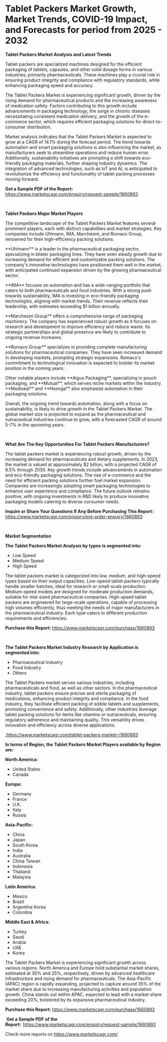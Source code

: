 <p><h1>Tablet Packers Market Growth, Market Trends, COVID-19 Impact, and Forecasts for period from 2025 - 2032</h1></p><p><strong>Tablet Packers Market Analysis and Latest Trends</strong></p>
<p><p>Tablet packers are specialized machines designed for the efficient packaging of tablets, capsules, and other solid dosage forms in various industries, primarily pharmaceuticals. These machines play a crucial role in ensuring product integrity and compliance with regulatory standards, while enhancing packaging speed and accuracy.</p><p>The Tablet Packers Market is experiencing significant growth, driven by the rising demand for pharmaceutical products and the increasing awareness of medication safety. Factors contributing to this growth include advancements in packaging technology, the surge in chronic diseases necessitating consistent medication delivery, and the growth of the e-commerce sector, which requires efficient packaging solutions for direct-to-consumer distribution.</p><p>Market analysis indicates that the Tablet Packers Market is expected to grow at a CAGR of 14.1% during the forecast period. The trend towards automation and smart packaging solutions is also influencing the market, as manufacturers seek to streamline operations and reduce human error. Additionally, sustainability initiatives are prompting a shift towards eco-friendly packaging materials, further shaping industry dynamics. The integration of advanced technologies, such as IoT and AI, is anticipated to revolutionize the efficiency and functionality of tablet packing processes moving forward.</p></p>
<p><strong>Get a Sample PDF of the Report:&nbsp;</strong> <a href="https://www.marketscagr.com/enquiry/request-sample/1660893?utm_campaign=3114&utm_medium=2&utm_source=Github&utm_content=ia&utm_term=29032025&utm_id=tablet-packers">https://www.marketscagr.com/enquiry/request-sample/1660893</a></p>
<p>&nbsp;</p>
<p><strong>Tablet Packers Major Market Players</strong></p>
<p><p>The competitive landscape of the Tablet Packers Market features several prominent players, each with distinct capabilities and market strategies. Key companies include Uhlmann, IMA, Marchesini, and Romaco Group, renowned for their high-efficiency packing solutions.</p><p>**Uhlmann** is a leader in the pharmaceutical packaging sector, specializing in blister packaging lines. They have seen steady growth due to increasing demand for efficient and customizable packing solutions. The company's innovative technologies have positioned them well in the market, with anticipated continued expansion driven by the growing pharmaceutical sector.</p><p>**IMA** focuses on automation and has a wide-ranging portfolio that caters to both pharmaceuticals and food industries. With a strong push towards sustainability, IMA is investing in eco-friendly packaging technologies, aligning with market trends. Their revenue reflects their leadership, with estimates exceeding $1 billion annually.</p><p>**Marchesini Group** offers a comprehensive range of packaging machinery. The company has experienced robust growth as it focuses on research and development to improve efficiency and reduce waste. Its strategic partnerships and global presence are likely to contribute to ongoing revenue increases.</p><p>**Romaco Group** specializes in providing complete manufacturing solutions for pharmaceutical companies. They have seen increased demand in developing markets, prompting strategic expansions. Romaco's commitment to technological innovation is expected to bolster its market position in the coming years.</p><p>Other notable players include **Algus Packaging**, specializing in pouch packaging, and **Mutual**, which serves niche markets within the industry. **Mediseal** and **Hoonga** also emphasize automation in their packaging solutions. </p><p>Overall, the ongoing trend towards automation, along with a focus on sustainability, is likely to drive growth in the Tablet Packers Market. The global market size is projected to expand as the pharmaceutical and nutraceutical industries continue to grow, with a forecasted CAGR of around 5-7% in the upcoming years.</p></p>
<p>&nbsp;</p>
<p><strong>What Are The Key Opportunities For Tablet Packers Manufacturers?</strong></p>
<p><p>The tablet packers market is experiencing robust growth, driven by the increasing demand for pharmaceuticals and dietary supplements. In 2023, the market is valued at approximately $2 billion, with a projected CAGR of 6.5% through 2030. Key growth trends include advancements in automation and eco-friendly packaging solutions. The rise of e-commerce and the need for efficient packing solutions further fuel market expansion. Companies are increasingly adopting smart packaging technologies to enhance user experience and compliance. The future outlook remains positive, with ongoing investments in R&D likely to produce innovative packaging models catering to diverse consumer needs.</p></p>
<p><strong>Inquire or Share Your Questions If Any Before Purchasing This Report:</strong> <a href="https://www.marketscagr.com/enquiry/pre-order-enquiry/1660893?utm_campaign=3114&utm_medium=2&utm_source=Github&utm_content=ia&utm_term=29032025&utm_id=tablet-packers">https://www.marketscagr.com/enquiry/pre-order-enquiry/1660893</a></p>
<p>&nbsp;</p>
<p><strong>Market Segmentation</strong></p>
<p><strong>The Tablet Packers Market Analysis by types is segmented into:</strong></p>
<p><ul><li>Low Speed</li><li>Medium Speed</li><li>High Speed</li></ul></p>
<p><p>The tablet packers market is categorized into low, medium, and high-speed types based on their output capacities. Low-speed tablet packers typically handle smaller batches, ideal for research or small-scale production. Medium-speed models are designed for moderate production demands, suitable for mid-sized pharmaceutical companies. High-speed tablet packers are engineered for large-scale operations, capable of processing high volumes efficiently, thus meeting the needs of major manufacturers in the pharmaceutical industry. Each type caters to different production requirements and efficiencies.</p></p>
<p><strong>Purchase this Report:&nbsp;</strong><a href="https://www.marketscagr.com/purchase/1660893?utm_campaign=3114&utm_medium=2&utm_source=Github&utm_content=ia&utm_term=29032025&utm_id=tablet-packers">https://www.marketscagr.com/purchase/1660893</a></p>
<p>&nbsp;</p>
<p><strong>The Tablet Packers Market Industry Research by Application is segmented into:</strong></p>
<p><ul><li>Pharmaceutical Industry</li><li>Food Industry</li><li>Others</li></ul></p>
<p><p>The Tablet Packers market serves various industries, including pharmaceuticals and food, as well as other sectors. In the pharmaceutical industry, tablet packers ensure precise and sterile packaging of medications, enhancing product integrity and compliance. In the food industry, they facilitate efficient packing of edible tablets and supplements, promoting convenience and safety. Additionally, other industries leverage tablet packing solutions for items like vitamins or nutraceuticals, ensuring regulatory adherence and maintaining quality. This versatility drives innovation and efficiency across diverse applications.</p></p>
<p><a href="https://www.marketscagr.com/tablet-packers-market-r1660893?utm_campaign=3114&utm_medium=2&utm_source=Github&utm_content=ia&utm_term=29032025&utm_id=tablet-packers">&nbsp;https://www.marketscagr.com/tablet-packers-market-r1660893</a></p>
<p><strong>In terms of Region, the Tablet Packers Market Players available by Region are:</strong></p>
<p>
    <p> <strong> North America: </strong>
        <ul>
            <li>United States</li>
            <li>Canada</li>
        </ul>
        </p> 
    <p> <strong> Europe: </strong>
        <ul>
            <li>Germany</li>
            <li>France</li>
            <li>U.K.</li>
            <li>Italy</li>
            <li>Russia</li>
        </ul>
        </p> 
    <p> <strong> Asia-Pacific: </strong>
        <ul>
            <li>China</li>
            <li>Japan</li>
            <li>South Korea</li>
            <li>India</li>
            <li>Australia</li>
            <li>China Taiwan</li>
            <li>Indonesia</li>
            <li>Thailand</li>
            <li>Malaysia</li>
        </ul>
        </p> 
    <p> <strong> Latin America: </strong>
        <ul>
            <li>Mexico</li>
            <li>Brazil</li>
            <li>Argentina Korea</li>
            <li>Colombia</li>
        </ul>
        </p> 
    <p> <strong> Middle East & Africa: </strong>
        <ul>
            <li>Turkey</li>
            <li>Saudi</li>
            <li>Arabia</li>
            <li>UAE</li>
            <li>Korea</li>
        </ul>
    </p>
    </p>
<p><p>The Tablet Packers Market is experiencing significant growth across various regions. North America and Europe hold substantial market shares, estimated at 30% and 25%, respectively, driven by advanced healthcare infrastructure and rising demand for pharmaceuticals. The Asia-Pacific (APAC) region is rapidly expanding, projected to capture around 35% of the market share due to increasing manufacturing activities and population growth. China stands out within APAC, expected to lead with a market share exceeding 20%, bolstered by its expansive pharmaceutical industry.</p></p>
<p><strong>Purchase this Report: </strong><a href="https://www.marketscagr.com/purchase/1660893?utm_campaign=3114&utm_medium=2&utm_source=Github&utm_content=ia&utm_term=29032025&utm_id=tablet-packers">https://www.marketscagr.com/purchase/1660893</a></p>
<p>&nbsp;<strong>Get a Sample PDF of the Report:&nbsp;&nbsp;</strong><a href="https://www.marketscagr.com/enquiry/request-sample/1660893?utm_campaign=3114&utm_medium=2&utm_source=Github&utm_content=ia&utm_term=29032025&utm_id=tablet-packers">https://www.marketscagr.com/enquiry/request-sample/1660893</a></p>
<p><strong></strong></p>
<p>Check more reports on <a href="https://www.marketscagr.com/?utm_campaign=3114&utm_medium=2&utm_source=Github&utm_content=ia&utm_term=29032025&utm_id=tablet-packers">https://www.marketscagr.com/</a></p>